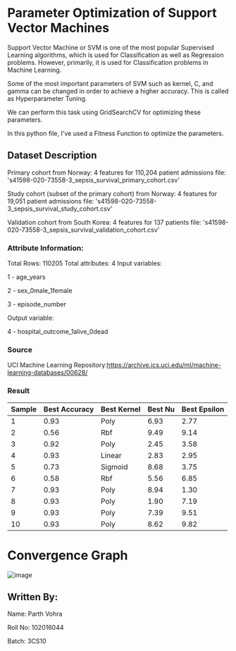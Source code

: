 # Parameter Optimization of Support Vector Machines

Support Vector Machine or SVM is one of the most popular Supervised Learning algorithms, which is used for Classification as well as Regression problems. However, primarily, it is used for Classification problems in Machine Learning.

Some of the most important parameters of SVM such as kernel, C, and gamma can be changed in order to achieve a higher accuracy. This is called as Hyperparameter Tuning.

We can perform this task using GridSearchCV for optimizing these parameters.

In this python file, I've used a Fitness Function to optimize the parameters.

## Dataset Description

Primary cohort from Norway:
4 features for 110,204 patient admissions
file: 's41598-020-73558-3_sepsis_survival_primary_cohort.csv'

Study cohort (subset of the primary cohort) from Norway:
4 features for 19,051 patient admissions
file: 's41598-020-73558-3_sepsis_survival_study_cohort.csv'

Validation cohort from South Korea:
4 features for 137 patients
file: 's41598-020-73558-3_sepsis_survival_validation_cohort.csv'

### Attribute Information:

Total Rows: 110205
Total attributes: 4
Input variables: 

1 - age_years

2 - sex_0male_1female 

3 - episode_number

Output variable: 

4 - hospital_outcome_1alive_0dead

### Source
 UCI Machine Learning Repository:https://archive.ics.uci.edu/ml/machine-learning-databases/00628/
 
### Result
| Sample  | Best Accuracy | Best Kernel | Best Nu | Best Epsilon |
| -----   | ------------- | ----------- | ------- | ------------ |
| 1 | 0.93 | Poly | 6.93 | 2.77 |
| 2 | 0.56 | Rbf | 9.49 | 9.14 |
| 3 | 0.92 | Poly | 2.45 | 3.58 |
| 4 | 0.93 | Linear | 2.83 | 2.95 |
| 5 | 0.73 | Sigmoid | 8.68 | 3.75 |
| 6 | 0.58 | Rbf | 5.56 | 6.85 |
| 7 | 0.93 | Poly | 8.94 | 1.30 |
| 8 | 0.93 | Poly | 1.90 | 7.19 |
| 9 | 0.93 | Poly | 7.39 | 9.51 |
| 10 | 0.93 | Poly | 8.62 | 9.82 |


# Convergence Graph 
![image](https://user-images.githubusercontent.com/72933441/233191949-c603bc36-3bd8-4ff7-913e-0ec3ba41e7d0.png)


## Written By:
Name: Parth Vohra

Roll No: 102016044

Batch: 3CS10
